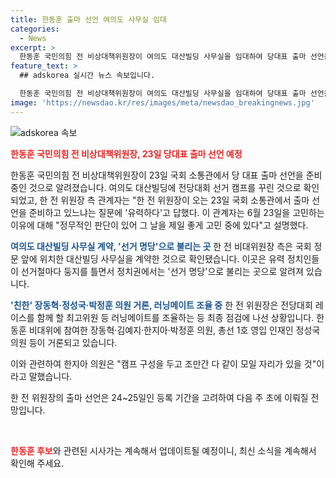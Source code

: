 ```yaml
---
title: 한동훈 출마 선언 여의도 사무실 임대
categories:
  - News
excerpt: >
  한동훈 국민의힘 전 비상대책위원장이 여의도 대산빌딩 사무실을 임대하여 당대표 출마 선언을 준비 중이라고 전해졌습니다. 출마 선언은 23일 국회 소통관에서 이뤄질 예정이며, 장동혁·정성국·박정훈 등과 러닝메이트를 조율 중입니다. '선거 명당'으로 불리는 대산빌딩은 유력 정치인들이 모이는 곳으로, 한 전 위원장은 최고위원 등을 조율하고 있습니다. 출마 선언은 다음 주 초에 이뤄질 전망이며, 이에 대한 관심이 높아지고 있습니다.
feature_text: >
  ## adskorea 실시간 뉴스 속보입니다.

  한동훈 국민의힘 전 비상대책위원장이 여의도 대산빌딩 사무실을 임대하여 당대표 출마 선언을 준비 중이라고 전해졌습니다. 출마 선언은 23일 국회 소통관에서 이뤄질 예정이며, 장동혁·정성국·박정훈 등과 러닝메이트를 조율 중입니다. '선거 명당'으로 불리는 대산빌딩은 유력 정치인들이 모이는 곳으로, 한 전 위원장은 최고위원 등을 조율하고 있습니다. 출마 선언은 다음 주 초에 이뤄질 전망이며, 이에 대한 관심이 높아지고 있습니다.
image: 'https://newsdao.kr/res/images/meta/newsdao_breakingnews.jpg'
---
```


<p><img src="https://newsdao.kr/res/images/meta/newsdao_breakingnews.jpg" alt="adskorea 속보" /></p>

<p><b><span style="color: #ee2323;">한동훈 국민의힘 전 비상대책위원장, 23일 당대표 출마 선언 예정</span></b></p>

<p>한동훈 국민의힘 전 비상대책위원장이 23일 국회 소통관에서 당 대표 출마 선언을 준비 중인 것으로 알려졌습니다. 여의도 대산빌딩에 전당대회 선거 캠프를 꾸린 것으로 확인되었고, 한 전 위원장 측 관계자는 "한 전 위원장이 오는 23일 국회 소통관에서 출마 선언을 준비하고 있느냐는 질문에 '유력하다'고 답했다. 이 관계자는 6월 23일을 고민하는 이유에 대해 "정무적인 판단이 있어 그 날을 제일 좋게 고민 중에 있다"고 설명했다.</p>

<p><b><span style="color: #1a5490;">여의도 대산빌딩 사무실 계약, '선거 명당'으로 불리는 곳</span></b>
한 전 비대위원장 측은 국회 정문 앞에 위치한 대산빌딩 사무실을 계약한 것으로 확인됐습니다. 이곳은 유력 정치인들이 선거철마다 둥지를 틀면서 정치권에서는 '선거 명당'으로 불리는 곳으로 알려져 있습니다.</p>

<p><b><span style="color: #1a5490;">'친한' 장동혁·정성국·박정훈 의원 거론, 러닝메이트 조율 중</span></b>
한 전 위원장은 전당대회 레이스를 함께 할 최고위원 등 러닝메이트를 조율하는 등 최종 점검에 나선 상황입니다. 한동훈 비대위에 참여한 장동혁·김예지·한지아·박정훈 의원, 총선 1호 영입 인재인 정성국 의원 등이 거론되고 있습니다.</p>

<p>이와 관련하여 한지아 의원은 "캠프 구성을 두고 조만간 다 같이 모일 자리가 있을 것"이라고 말했습니다.</p>

<p>한 전 위원장의 출마 선언은 24~25일인 등록 기간을 고려하여 다음 주 초에 이뤄질 전망입니다. </p>

<p data-ke-size="size16">&nbsp;</p>

<p><b><span style="color: #ee2323;">한동훈 후보</span></b>와 관련된 시사가는 계속해서 업데이트될 예정이니, 최신 소식을 계속해서 확인해 주세요.</p>

